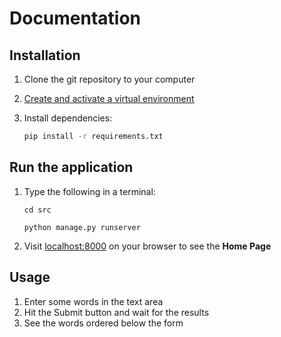 # Documentation

## Installation

1. Clone the git repository to your computer
2. [Create and activate a virtual environment](https://realpython.com/python-virtual-environments-a-primer/)
3. Install dependencies:

   ```sh
   pip install -r requirements.txt
   ```

## Run the application

1. Type the following in a terminal:

   ```
   cd src

   python manage.py runserver
   ```

2. Visit [localhost:8000](http://localhost:8000) on your browser to see the **Home Page**

## Usage

1. Enter some words in the text area
2. Hit the Submit button and wait for the results
3. See the words ordered below the form
